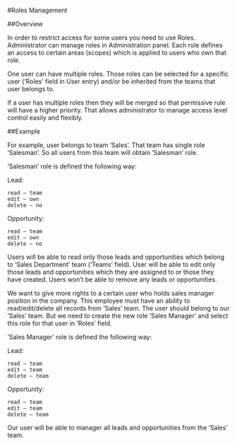 #Roles Management

##Overview

In order to restrict access for some users you need to use Roles. Administrator can manage roles in Administration panel. Each role defines an access to certain areas (scopes) which is applied to users who own that role.

One user can have multiple roles. Those roles can be selected for a specific user (‘Roles’ field in User entry) and/or be inherited from the teams that user belongs to.

If a user has multiple roles then they will be merged so that permissive rule will have a higher priority. That allows administrator to manage access level control easily and flexibly.

##Example

For example, user belongs to team ‘Sales’. That team has single role ‘Salesman’. So all users from this team will obtain ‘Salesman’ role.

‘Salesman’ role is defined the following way:

Lead:
```
read – team
edit – own
delete – no
```

Opportunity:
```
read – team
edit – own
delete – no
```

Users will be able to read only those leads and opportunities which belong to ‘Sales Department’ team (‘Teams’ field).
User will be able to edit only those leads and opportunities which they are assigned to or those they have created.
Users won’t be able to remove any leads or opportunities.

We want to give more rights to a certain user who holds sales manager position in the company. This employee must have an ability to read/edit/delete all records from ‘Sales’ team. The user should belong to our ‘Sales’ team. But we need to create the new role ‘Sales Manager’ and select this role for that user in ‘Roles’ field.

‘Sales Manager’ role is defined the following way:

Lead:
```
read – team
edit – team
delete – team
```

Opportunity:
```
read – team
edit – team
delete – team
```

Our user will be able to manager all leads and opportunities from the ‘Sales’ team.
